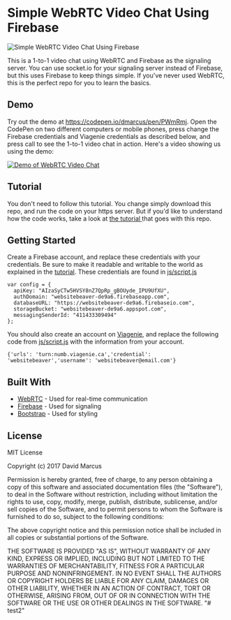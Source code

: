 # Simple WebRTC Video Chat Using Firebase

![Simple WebRTC Video Chat Using Firebase](https://user-images.githubusercontent.com/26162804/31845534-ac2cca0c-b5cf-11e7-8874-94c4d978fcb8.jpg)

This is a 1-to-1 video chat using WebRTC and Firebase as the signaling server. You can use socket.io for your signaling server instead of Firebase, but this uses Firebase to keep things simple. If you've never used WebRTC, this is the perfect repo for you to learn the basics.

## Demo

Try out the demo at https://codepen.io/dmarcus/pen/PWmRmj. Open the CodePen on two different computers or mobile phones, press change the Firebase credentials and Viagenie credentials as described below, and press call to see the 1-to-1 video chat in action. Here's a video showing us using the demo:

[![Demo of WebRTC Video Chat](https://user-images.githubusercontent.com/26162804/31845610-968e0372-b5d0-11e7-8533-63a383c27f98.jpg)](https://www.youtube.com/watch?v=VsPco9VYSfs)

## Tutorial

You don't need to follow this tutorial. You change simply download this repo, and run the code on your https server. But if you'd like to understand how the code works, take a look at [the tutorial ](https://websitebeaver.com/insanely-simple-webrtc-video-chat-using-firebase-with-codepen-demo) that goes with this repo.

## Getting Started

Create a Firebase account, and replace these credentials with your credentials. Be sure to make it readable and writable to the world as explained in the [tutorial](https://websitebeaver.com/insanely-simple-webrtc-video-chat-using-firebase-with-codepen-demo). These credentials are found in [js/script.js](https://github.com/WebsiteBeaver/simple-webrtc-video-chat-using-firebase/blob/master/js/script.js)

```
var config = {
  apiKey: "AIzaSyCTw5HVSY8nZ7QpRp_gBOUyde_IPU9UfXU",
  authDomain: "websitebeaver-de9a6.firebaseapp.com",
  databaseURL: "https://websitebeaver-de9a6.firebaseio.com",
  storageBucket: "websitebeaver-de9a6.appspot.com",
  messagingSenderId: "411433309494"
};
```

You should also create an account on [Viagenie](http://numb.viagenie.ca/), and replace the following code from [js/script.js](https://github.com/WebsiteBeaver/simple-webrtc-video-chat-using-firebase/blob/master/js/script.js) with the information from your account.

```
{'urls': 'turn:numb.viagenie.ca','credential': 'websitebeaver','username': 'websitebeaver@email.com'}
```

## Built With

* [WebRTC](https://webrtc.org/) - Used for real-time communication
* [Firebase](https://firebase.google.com/) - Used for signaling
* [Bootstrap](http://getbootstrap.com/) - Used for styling

## License

MIT License

Copyright (c) 2017 David Marcus

Permission is hereby granted, free of charge, to any person obtaining a copy
of this software and associated documentation files (the "Software"), to deal
in the Software without restriction, including without limitation the rights
to use, copy, modify, merge, publish, distribute, sublicense, and/or sell
copies of the Software, and to permit persons to whom the Software is
furnished to do so, subject to the following conditions:

The above copyright notice and this permission notice shall be included in all
copies or substantial portions of the Software.

THE SOFTWARE IS PROVIDED "AS IS", WITHOUT WARRANTY OF ANY KIND, EXPRESS OR
IMPLIED, INCLUDING BUT NOT LIMITED TO THE WARRANTIES OF MERCHANTABILITY,
FITNESS FOR A PARTICULAR PURPOSE AND NONINFRINGEMENT. IN NO EVENT SHALL THE
AUTHORS OR COPYRIGHT HOLDERS BE LIABLE FOR ANY CLAIM, DAMAGES OR OTHER
LIABILITY, WHETHER IN AN ACTION OF CONTRACT, TORT OR OTHERWISE, ARISING FROM,
OUT OF OR IN CONNECTION WITH THE SOFTWARE OR THE USE OR OTHER DEALINGS IN THE
SOFTWARE.
"# test2" 
